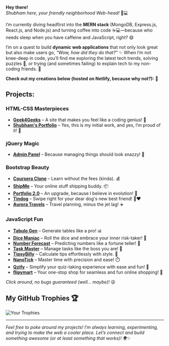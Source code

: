 **Hey there!**  
*Shubham here, your friendly neighborhood Web-head!* 👋💻 

I’m currently diving headfirst into the **MERN stack** (MongoDB, Express.js, React.js, and Node.js) and turning coffee into code ☕💻—because who needs sleep when you have caffeine and JavaScript, right? 😄

I’m on a quest to build **dynamic web applications** that not only look great but also make users go, *“Wow, how did they do that?”* ✨ When I’m not knee-deep in code, you’ll find me exploring the latest tech trends, solving puzzles 🧩, or trying (and sometimes failing) to explain tech to my non-coding friends. 🤔

**Check out my creations below (hosted on Netlify, because why not?):** 🚀

## **Projects:**

### **HTML-CSS Masterpieces** 
- **[Geek4Geeks](https://geek4geeks.netlify.app)** – A site that makes you feel like a coding genius! 🧠
- **[Shubham's Portfolio](https://shubham-parekh01.netlify.app)** – Yes, this is my initial work, and yes, I’m proud of it! 🌟

### **jQuery Magic** 
- **[Admin Panel](https://admin-panel04.netlify.app)** – Because managing things should look snazzy! 💼

### **Bootstrap Beauty** 
- **[Coursera Clone](https://coursera-clone04.netlify.app)** – Learn without the fees (kinda). 💰
- **[ShipMe](https://shipme04.netlify.app)** – Your online stuff shipping buddy. 📦
- **[Portfolio 2.0](https://shubham-parekh02.netlify.app)** – An upgrade, because I believe in evolution! 🔄
- **[Tindog](https://tindog04.netlify.app)** – Swipe right for your dear dog's new best friend! 🐶❤️
- **[Aurora Travels](https://aurora-travels.netlify.app)** – Travel planning, minus the jet lag! ✈️

### **JavaScript Fun** 
- **[Tabulo Gen](https://tabulo-gen.netlify.app)** – Generate tables like a pro! 📊
- **[Dice Maniac](https://dice-maniac.netlify.app)** – Roll the dice and embrace your inner risk-taker! 🎲
- **[Number Forecast](https://number-forcast.netlify.app)** – Predicting numbers like a fortune teller! 🔮
- **[Task Master](https://task-master04.netlify.app)** – Manage tasks like the boss you are! 👑
- **[TipsyBilly](https://tipsy-billy.netlify.app)** – Calculate tips effortlessly with style. 💸
- **[NanoTick](https://nanotick.netlify.app/)** – Master time with precision and ease! ⏱️
- **[Qzify](https://qzify.netlify.app/)** – Simplify your quiz-taking experience with ease and fun! 📝
- **[flipymart]((https://flipymart.netlify.app/))** –  Your one-stop shop for seamless and fun online shopping! 🛒
  
*Click around, no bugs guaranteed (well... maybe)!* 😜

## **My GitHub Trophies** 🏆

![Your Trophies](https://github-profile-trophy.vercel.app/?username=yourusername)

---

*Feel free to poke around my projects! I’m always learning, experimenting, and trying to make the web a cooler place. Let’s connect and build something awesome (or at least something that works)!* 🌍✨

